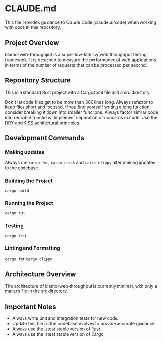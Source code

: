 # CLAUDE.md

This file provides guidance to Claude Code (claude.ai/code) when working with code in this repository.

## Project Overview

blamo-web-throughput is a super-low-latency web throughput testing framework. It is designed to measure the performance of web applications in terms of the number of requests that can be processed per second.

## Repository Structure

This is a standard Rust project with a Cargo.toml file and a src directory.

Don't let code files get to be more than 300 lines long. Always refactor to keep files short and focused. If you find yourself writing a long function, consider breaking it down into smaller functions. Always factor similar code into reusable functions. Implement separation of concerns in code. Use the DRY and KISS achitectural principles. 

## Development Commands

### Making updates

Always run `cargo fmt`, `cargo check` and `cargo clippy` after making updates to the codebase.

### Building the Project
`cargo build`

### Running the Project
`cargo run`

### Testing
`cargo test`

### Linting and Formatting
`cargo fmt`
`cargo clippy`

## Architecture Overview

The architecture of blamo-web-throughput is currently minimal, with only a main.rs file in the src directory.

## Important Notes

- Always write unit and integration tests for new code.
- Update this file as the codebase evolves to provide accurate guidance
- Always use the latest stable version of Rust
- Always use the latest stable version of Cargo
  